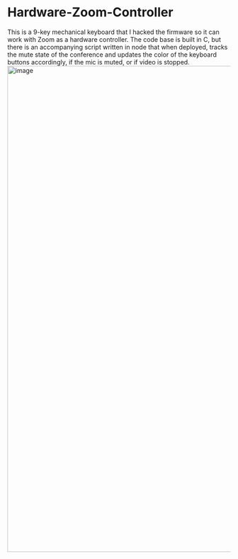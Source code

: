 # Hardware-Zoom-Controller
This is a 9-key mechanical keyboard that I hacked the firmware so it can work with Zoom as a hardware controller. The code base is built in C, but there is an accompanying script written in node that when deployed, tracks the mute state of the conference and updates the color of the keyboard buttons accordingly, if the mic is muted, or if video is stopped.
<img width="1098" alt="image" src="https://user-images.githubusercontent.com/89161502/161822146-7940c03d-e3f5-437b-9edd-0974eeecb7a7.png">
